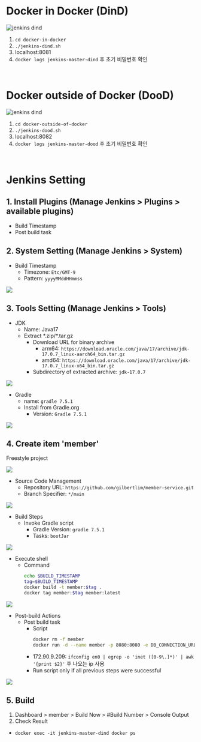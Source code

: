 # Docker in Docker (DinD)

![jenkins dind](img/dind.png)

1. `cd docker-in-docker`
2. `./jenkins-dind.sh`
3. localhost:8081
4. `docker logs jenkins-master-dind` 후 초기 비밀번호 확인

<br>

# Docker outside of Docker (DooD)

![jenkins dind](img/dood.png)

1. `cd docker-outside-of-docker`
2. `./jenkins-dood.sh`
3. localhost:8082
4. `docker logs jenkins-master-dood` 후 초기 비밀번호 확인

<br>

# Jenkins Setting

## 1. Install Plugins (Manage Jenkins > Plugins > available plugins)
- Build Timestamp
- Post build task

## 2. System Setting (Manage Jenkins > System)
- Build Timestamp
  - Timezone: `Etc/GMT-9`
  - Pattern: `yyyyMMddHHmmss`
  
![](img/build-timestamp.png)


## 3. Tools Setting (Manage Jenkins > Tools)
- JDK
  - Name: Java17
  - Extract \*.zip/\*.tar.gz
    - Download URL for binary archive
      - arm64: `https://download.oracle.com/java/17/archive/jdk-17.0.7_linux-aarch64_bin.tar.gz`
      - amd64: `https://download.oracle.com/java/17/archive/jdk-17.0.7_linux-x64_bin.tar.gz`
    - Subdirectory of extracted archive: `jdk-17.0.7`

![](img/jdk.png)

- Gradle
  - name: `gradle 7.5.1`
  - Install from Gradle.org
    - Version: `Gradle 7.5.1`

![](img/gradle.png)

## 4. Create item 'member'

Freestyle project

![](img/item-jdk.png)

- Source Code Management
  - Repository URL: `https://github.com/gilbertlim/member-service.git`
  - Branch Specifier: `*/main`

![](img/source-code.png)

- Build Steps
  - Invoke Gradle script
    - Gradle Version: `gradle 7.5.1`
    - Tasks: `bootJar`

![](img/build-step.png)

  - Execute shell
    - Command
      ```sh
      echo $BUILD_TIMESTAMP
      tag=$BUILD_TIMESTAMP
      docker build -t member:$tag .
      docker tag member:$tag member:latest
      ```

![](img/execute-shell.png)

- Post-build Actions
  - Post build task
    - Script
      ```sh
      docker rm -f member
      docker run -d --name member -p 8080:8080 -e DB_CONNECTION_URL=jdbc:mysql://172.90.9.209:3306/member_service -e DB_USER=root -e DB_PASSWORD=password member:latest
      ```
    - 172.90.9.209: `ifconfig en0 | egrep -o 'inet ([0-9\.]*)' | awk '{print $2}'` 후 나오는 ip 사용
    - Run script only if all previous steps were successful

![](img/post-build-task.png)


## 5. Build

1. Dashboard > member > Build Now > #Build Number > Console Output
2. Check Result
- `docker exec -it jenkins-master-dind docker ps`